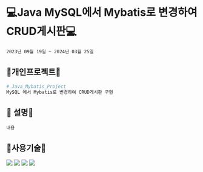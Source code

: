 #  💻Java MySQL에서 Mybatis로 변경하여 CRUD게시판💻
```bash
2023년 09월 19일 ~ 2024년 03월 25일
```

## 🔨개인프로젝트🔨

```python
# Java_Mybatis_Project
MySQL 에서 Mybatis로 변경하여 CRUD게시판 구현
```

## 👋 설명👋
```
내용
```

## :page_with_curl:사용기술:page_with_curl:
<img src="https://img.shields.io/badge/Java-007396?style=flat&logo=Conda-Forge&logoColor=white" />
<img src="https://img.shields.io/badge/MySQL-4479A1?style=flat&logo=MySQL&logoColor=white" />
<img src="https://img.shields.io/badge/MariaDB-003545?style=flat&logo=MariaDB&logoColor=white" />
<img src="https://img.shields.io/badge/Mybatis-000000?style=flat&logo=Fluentd&logoColor=white" />


